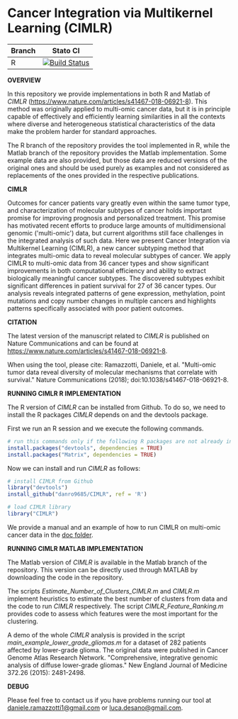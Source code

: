 Cancer Integration via Multikernel Learning (**CIMLR**)
=======================================================

| Branch              | Stato CI      |
|---------------------|---------------|
| R | [![Build Status](https://travis-ci.org/danro9685/CIMLR.svg?branch=R)](https://travis-ci.org/danro9685/CIMLR) |


**OVERVIEW**

In this repository we provide implementations in both R and Matlab of *CIMLR* (https://www.nature.com/articles/s41467-018-06921-8). This method was originally applied to multi-omic cancer data, but it is in principle capable of effectively and efficiently learning similarities in all the contexts where diverse and heterogeneous statistical characteristics of the data make the problem harder for standard approaches. 

The R branch of the repository provides the tool implemented in R, while the Matlab branch of the repository provides the Matlab implementation. Some example data are also provided, but those data are reduced versions of the original ones and should be used purely as examples and not considered as replacements of the ones provided in the respective publications. 

**CIMLR**

Outcomes for cancer patients vary greatly even within the same tumor type, and characterization of molecular subtypes of cancer holds important promise for improving prognosis and personalized treatment. This promise has motivated recent efforts to produce large amounts of multidimensional genomic ('multi-omic') data, but current algorithms still face challenges in the integrated analysis of such data. Here we present Cancer Integration via Multikernel Learning (CIMLR), a new cancer subtyping method that integrates multi-omic data to reveal molecular subtypes of cancer. We apply CIMLR to multi-omic data from 36 cancer types and show significant improvements in both computational efficiency and ability to extract biologically meaningful cancer subtypes. The discovered subtypes exhibit significant differences in patient survival for 27 of 36 cancer types. Our analysis reveals integrated patterns of gene expression, methylation, point mutations and copy number changes in multiple cancers and highlights patterns specifically associated with poor patient outcomes. 

**CITATION**

The latest version of the manuscript related to *CIMLR* is published on Nature Communications and can be found at https://www.nature.com/articles/s41467-018-06921-8. 

When using the tool, please cite: Ramazzotti, Daniele, et al. "Multi-omic tumor data reveal diversity of molecular mechanisms that correlate with survival." Nature Communications (2018); doi:10.1038/s41467-018-06921-8. 

**RUNNING CIMLR R IMPLEMENTATION**

The R version of *CIMLR* can be installed from Github. To do so, we need to install the R packages *CIMLR* depends on and the devtools package. 

First we run an R session and we execute the following commands. 

```r
# run this commands only if the following R packages are not already installed
install.packages("devtools", dependencies = TRUE)
install.packages("Matrix", dependencies = TRUE)
```

Now we can install and run *CIMLR* as follows: 

```r
# install CIMLR from Github
library("devtools")
install_github("danro9685/CIMLR", ref = 'R')

# load CIMLR library
library("CIMLR")
```

We provide a manual and an example of how to run CIMLR on multi-omic cancer data in the [doc folder](https://github.com/danro9685/CIMLR/tree/R/doc). 

**RUNNING CIMLR MATLAB IMPLEMENTATION**

The Matlab version of *CIMLR* is available in the Matlab branch of the repository. This version can be directly used through MATLAB by downloading the code in the repository. 

The scripts *Estimate_Number_of_Clusters_CIMLR.m* and *CIMLR.m* implement heuristics to estimate the best number of clusters from data and the code to run *CIMLR* respectively. The script *CIMLR_Feature_Ranking.m* provides code to assess which features were the most important for the clustering. 

A demo of the whole *CIMLR* analysis is provided in the script *main_example_lower_grade_gliomas.m* for a dataset of 282 patients affected by lower-grade glioma. The original data were published in Cancer Genome Atlas Research Network. "Comprehensive, integrative genomic analysis of diffuse lower-grade gliomas." New England Journal of Medicine 372.26 (2015): 2481-2498. 

**DEBUG**

Please feel free to contact us if you have problems running our tool at daniele.ramazzotti1@gmail.com or luca.desano@gmail.com. 
